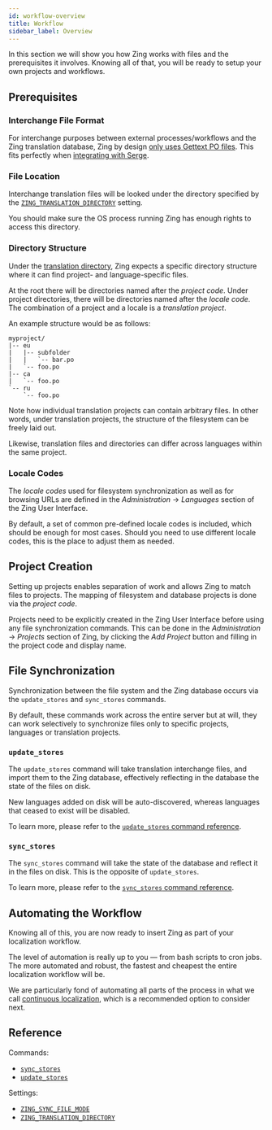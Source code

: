 ```yaml
---
id: workflow-overview
title: Workflow
sidebar_label: Overview
---
```


In this section we will show you how Zing works with files and the prerequisites
it involves. Knowing all of that, you will be ready to setup your own projects
and workflows.

## Prerequisites

### Interchange File Format

For interchange purposes between external processes/workflows and the Zing
translation database, Zing by design [only uses Gettext PO files](faq.html).
This fits perfectly when [integrating with Serge](workflow-serge-integration.md).

### File Location

Interchange translation files will be looked under the directory specified by
the
[`ZING_TRANSLATION_DIRECTORY`](ref-settings.md#zing-translation-directory)
setting.

You should make sure the OS process running Zing has enough rights to access
this directory.

### Directory Structure

Under the [translation directory](#file-location), Zing expects a specific
directory structure where it can find project- and language-specific files.

At the root there will be directories named after the _project code_. Under
project directories, there will be directories named after the _locale code_.
The combination of a project and a locale is a _translation project_.

An example structure would be as follows:

```
myproject/
|-- eu
|   |-- subfolder
|   |   `-- bar.po
|   `-- foo.po
|-- ca
|   `-- foo.po
`-- ru
    `-- foo.po
```

Note how individual translation projects can contain arbitrary files. In other
words, under translation projects, the structure of the filesystem can be freely
laid out.

Likewise, translation files and directories can differ across languages within
the same project.

### Locale Codes

The _locale codes_ used for filesystem synchronization as well as for browsing
URLs are defined in the _Administration_ -> _Languages_ section of the Zing User
Interface.

By default, a set of common pre-defined locale codes is included, which should
be enough for most cases. Should you need to use different locale codes, this is
the place to adjust them as needed.


## Project Creation

Setting up projects enables separation of work and allows Zing to match files to
projects. The mapping of filesystem and database projects is done via the
_project code_.

Projects need to be explicitly created in the Zing User Interface before using
any file synchronization commands. This can be done in the _Administration_ ->
_Projects_ section of Zing, by clicking the _Add Project_ button and filling in
the project code and display name.


## File Synchronization

Synchronization between the file system and the Zing database occurs via the
`update_stores` and `sync_stores` commands.

By default, these commands work across the entire server but at will, they can
work selectively to synchronize files only to specific projects, languages or
translation projects.

### `update_stores`

The `update_stores` command will take translation interchange files, and import
them to the Zing database, effectively reflecting in the database the state of
the files on disk.

New languages added on disk will be auto-discovered, whereas languages that
ceased to exist will be disabled.

To learn more, please refer to the [`update_stores` command
reference](ref-commands.md#update-stores).

### `sync_stores`

The `sync_stores` command will take the state of the database and reflect it in
the files on disk. This is the opposite of `update_stores`.

To learn more, please refer to the [`sync_stores` command
reference](ref-commands.md#sync-stores).


## Automating the Workflow

Knowing all of this, you are now ready to insert Zing as part of your
localization workflow.

The level of automation is really up to you — from bash scripts to cron jobs.
The more automated and robust, the fastest and cheapest the entire localization
workflow will be.

We are particularly fond of automating all parts of the process in what we call
[continuous localization](workflow-continuous-localization.md), which is a
recommended option to consider next.


## Reference

Commands:

* [`sync_stores`](ref-commands.md#sync_stores)
* [`update_stores`](ref-commands.md#update_stores)

Settings:

* [`ZING_SYNC_FILE_MODE`](ref-settings.md#zing-sync-file-mode)
* [`ZING_TRANSLATION_DIRECTORY`](ref-settings.md#zing-translation-directory)
